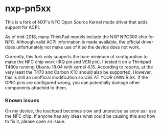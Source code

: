 # nxp-pn5xx
This is a fork of NXP's NFC Open Source Kernel mode driver that adds support for ACPI.


As of mid-2018, many ThinkPad models include the NXP NPC300 chip for NFC. Although valid ACPI information is made available, the official driver does unfortunately not make use of it so the device does not work.


Currently, this fork only supports the bare minimum of configuration to make the NFC chip work (IRQ pin and VEN pin). I tested it on a Thinkpad T480s running Ubuntu 18.04 with kernel 4.15. According to reports, at the very least the T470 and Carbon X1C should also be supported. However, this is still an unofficial modification so USE AT YOUR OWN RISK. If the GPIO pins are configured wrong, you can potentially damage other components attached to them.


### Known issues
On my device, the touchpad becomes slow and unprecise as soon as I use the NFC chip. If anyone has any ideas what could be causing this and how to fix it, please open an issue.
